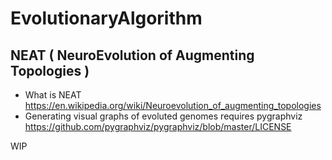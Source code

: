 # EvolutionaryAlgorithm
## NEAT ( NeuroEvolution of Augmenting Topologies )
- What is NEAT https://en.wikipedia.org/wiki/Neuroevolution_of_augmenting_topologies
- Generating visual graphs of evoluted genomes requires pygraphviz https://github.com/pygraphviz/pygraphviz/blob/master/LICENSE

WIP

